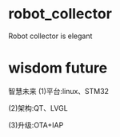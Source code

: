 # robot_collector
Robot collector is elegant

# wisdom future
智慧未来
(1)平台:linux、STM32

(2)架构:QT、LVGL

(3)升级:OTA+IAP